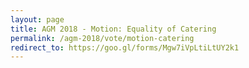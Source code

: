```yaml
---
layout: page
title: AGM 2018 - Motion: Equality of Catering
permalink: /agm-2018/vote/motion-catering
redirect_to: https://goo.gl/forms/Mgw7iVpLtiLtUY2k1
---
```

